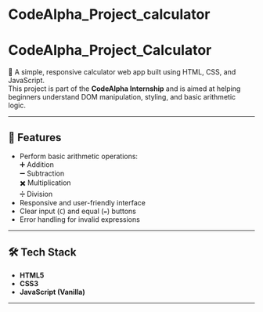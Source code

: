 # CodeAlpha_Project_calculator

# CodeAlpha_Project_Calculator

🔢 A simple, responsive calculator web app built using HTML, CSS, and JavaScript.  
This project is part of the **CodeAlpha Internship** and is aimed at helping beginners understand DOM manipulation, styling, and basic arithmetic logic.

---

## 🚀 Features

- Perform basic arithmetic operations:  
  ➕ Addition  
  ➖ Subtraction  
  ✖️ Multiplication  
  ➗ Division
- Responsive and user-friendly interface
- Clear input (`C`) and equal (`=`) buttons
- Error handling for invalid expressions

---

## 🛠️ Tech Stack

- **HTML5**
- **CSS3**
- **JavaScript (Vanilla)**

---
